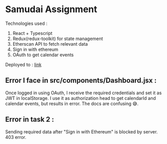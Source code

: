 # Samudai Assignment

Technologies used :

1. React + Typescript
2. Redux(redux-toolkit) for state management
3. Etherscan API to fetch relevant data
4. Sign in with ethereum
5. OAuth to get calendar events

Deployed to : [link](https://samudai-assignment.netlify.app/)

## Error I face in src/components/Dashboard.jsx :

Once logged in using OAuth, I receive the required credentials and set it as JWT in localStorage.
I use it as authorization head to get calendarId and calendar events, but results in error. The docs are confusing 😅.

## Error in task 2 :

Sending required data after "Sign in with Ethereum" is blocked by server. 403 error.
